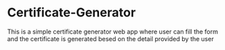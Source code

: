 # Certificate-Generator
This is a simple certificate generator web app where user can fill the form and the  certificate is generated besed on the detail provided by the user
